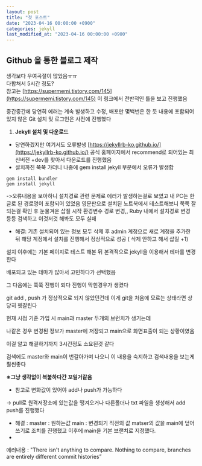 ```yaml
---
layout: post
title: "첫 포스트"
date: "2023-04-16 00:00:00 +0900"
categories: jekyll
last_modified_at: "2023-04-16 00:00:00 +0900"
---
```


Github 을 통한 블로그 제작 
--
생각보다 우여곡절이 많았음ㅠㅠ<br/>
다합쳐서 5시간 정도?<br/>
참고는 [https://supermemi.tistory.com/145](https://supermemi.tistory.com/145) 이 링크에서 전반적인 틀을 보고 진행했음<br/>

중간중간에 당연히 에러는 계속 발생하고 수정, 배포만 몇백번은 한 듯
내용에 포함되어 있지 않은 Git 설치 및 로그인은 사전에 진행했다<br/>

1. **Jekyll 설치 및 다운로드** 
- 당연하겠지만 여기서도 오류발생 [https://jekyllrb-ko.github.io/](https://jekyllrb-ko.github.io/) 공식 홈페이지에서 recommend로 되어있는 최신버전 +dev를 찾아서 다운로드를 진행했음
- 설치까진 쭉쭉 가더니 나중에 gem install jekyll 부분에서 오류가 발생함<br/>

```
gem install bundler
gem install jekyll
```

->오류내용을 보아하니 설치경로 관련 문제로 에러가 발생하는걸로 보였고 내 PC는 한글로 된 경로명이 포함되어 있었음
영문판으로 설치된 노트북에서 테스트해보니 쭉쭉 잘되는걸 확인 후 눈물겨운 삽질 시작
환경변수 경로 변경,, Ruby 내에서 설치경로 변경 등등 검색하고 이것저것 해봐도 모두 실패
- 해결: 기존 설치되어 있는 정보 모두 삭제 후 admin 계정으로 새로 계정을 추가한 뒤 해당 계정에서 설치를 진행해서 정상적으로 성공 ( 삭제 안하고 해서 삽질 +1)

설치 이후에는 기본 페이지로 테스트 해본 뒤 본격적으로  jekyll을 이용해서 테마를 변경한다

배포되고 있는 테마가 많아서 고민하다가 선택했음

그 다음에는 쭉쭉 진행이 되다 진행이 막힌경우가 생겼다

git add , push 가 정상적으로 되지 않았던건데 이게 git을 처음에 모르는 상태라면 상당히 헷갈린다

현재 시점 기준 가입 시 main과 master 두개의 브런치가 생기는데 

나같은 경우 변경된 정보가 master에 저장되고 main으로 화면표출이 되는 상황이였음

이걸 알고 해결하기까지 3시간정도 소요된것 같다

검색에도 master와 main이 번갈아가며 나오니 이 내용을 숙지하고 검색내용을 보는게 훨씬좋다

__※그냥 생각없이 복붙하다간 꼬일거같음__

- 참고로 변화값이 있어야 add나 push가 가능하다

→ pull로 원격저장소에 있는값을 땡겨오거나 다른폴더나 txt 파일을 생성해서 add push를 진행했다

- 해결 : master : 원하는값 main : 변경되기 직전의 값
matser의 값을 main에 덮어쓰기로 조치를 진행했고 이후에 main을 기본 브랜치로 지정했다.
- 

에러내용 : "There isn't anything to compare. Nothing to compare, branches are entirely different commit histories”
